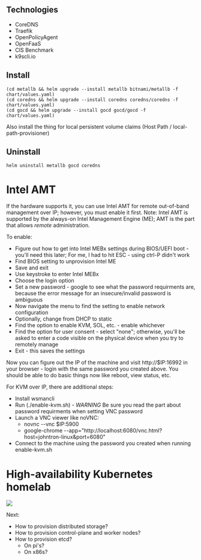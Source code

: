 ## Technologies

* CoreDNS
* Traefik
* OpenPolicyAgent
* OpenFaaS
* CIS Benchmark
* k9scli.io


## Install

```
(cd metallb && helm upgrade --install metallb bitnami/metallb -f chart/values.yaml)
(cd coredns && helm upgrade --install coredns coredns/coredns -f chart/values.yaml)
(cd gocd && helm upgrade --install gocd gocd/gocd -f chart/values.yaml)
```

Also install the thing for local persistent volume claims (Host Path / local-path-provisioner)

## Uninstall

```
helm uninstall metallb gocd coredns
```

# Intel AMT

If the hardware supports it, you can use Intel AMT for remote out-of-band management over IP; however, you must enable it first. Note: Intel AMT is supported by the always-on Intel Management Engine (ME); AMT is the part that allows *remote* administration.

To enable:

* Figure out how to get into Intel MEBx settings during BIOS/UEFI boot - you'll need this later; For me, I had to hit ESC - using ctrl-P didn't work
* Find BIOS setting to unprovision Intel ME
* Save and exit
* Use keystroke to enter Intel MEBx
* Choose the login option
* Set a new password - google to see what the password requirments are, because the error message for an insecure/invalid password is ambiguous
* Now navigate the menu to find the setting to enable network configuration
* Optionally, change from DHCP to static
* Find the option to enable KVM, SOL, etc. - enable whichever
* Find the option for user consent - select "none"; otherwise, you'll be asked to enter a code visible on the physical device when you try to remotely manage
* Exit - this saves the settings

Now you can figure out the IP of the machine and visit http://$IP:16992 in your browser - login with the same password you created above. You should be able to do basic things now like reboot, view status, etc.

For KVM over IP, there are additional steps:

* Install wsmancli
* Run (./enable-kvm.sh) - *WARNING* Be sure you read the part about password requirments when setting VNC password
* Launch a VNC viewer like noVNC:
  * novnc --vnc $IP:5900
  * google-chrome --app="http://localhost:6080/vnc.html?host=johntron-linux&port=6080"
* Connect to the machine using the password you created when running enable-kvm.sh


# High-availability Kubernetes homelab

![][diagram]

Next:
* How to provision distributed storage?
* How to provision control-plane and worker nodes?
* How to provision etcd?
  * On pi's?
  * On x86s?

[diagram]: docs/diagrams/output/kubernetes-high-availability-homelab-0.png
